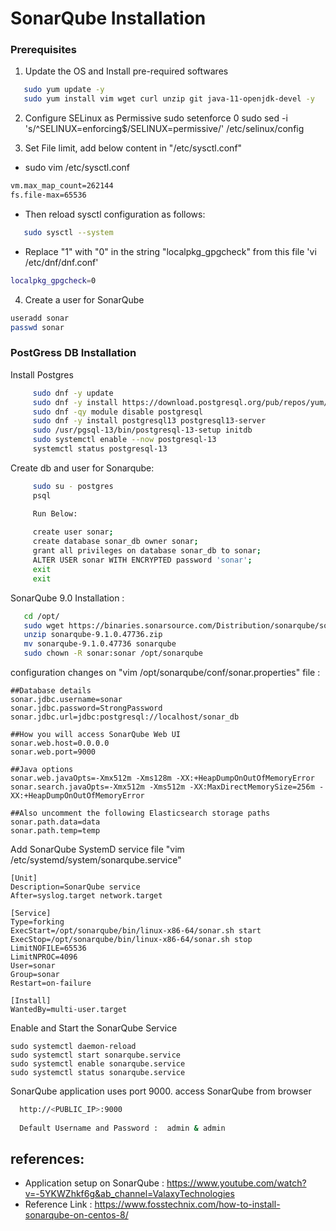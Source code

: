 # SonarQube Installation

### Prerequisites

1. Update the OS and Install pre-required softwares
```sh
   sudo yum update -y
   sudo yum install vim wget curl unzip git java-11-openjdk-devel -y
```

2. Configure SELinux as Permissive
sudo setenforce 0
sudo sed -i 's/^SELINUX=enforcing$/SELINUX=permissive/' /etc/selinux/config

3. Set File limit, add below content in  "/etc/sysctl.conf"

- sudo vim /etc/sysctl.conf 

```sh
vm.max_map_count=262144
fs.file-max=65536
```

- Then reload sysctl configuration as follows:

```sh
   sudo sysctl --system
```

- Replace "1" with "0" in the string "localpkg_gpgcheck" from this file 'vi /etc/dnf/dnf.conf'

```sh
localpkg_gpgcheck=0
```

4. Create a user for SonarQube

```sh
useradd sonar
passwd sonar
```


### PostGress DB Installation

Install Postgres 

 ```sh
      sudo dnf -y update
      sudo dnf -y install https://download.postgresql.org/pub/repos/yum/reporpms/EL-8-x86_64/pgdg-redhat-repo-latest.noarch.rpm
      sudo dnf -qy module disable postgresql
      sudo dnf -y install postgresql13 postgresql13-server
      sudo /usr/pgsql-13/bin/postgresql-13-setup initdb
      sudo systemctl enable --now postgresql-13
      systemctl status postgresql-13
 ```

Create db and user for Sonarqube:
```sh
     sudo su - postgres 
     psql

     Run Below: 
     
     create user sonar;
     create database sonar_db owner sonar;
     grant all privileges on database sonar_db to sonar;
     ALTER USER sonar WITH ENCRYPTED password 'sonar';
     exit
     exit
```

SonarQube 9.0 Installation :

```sh
   cd /opt/
   sudo wget https://binaries.sonarsource.com/Distribution/sonarqube/sonarqube-9.1.0.47736.zip
   unzip sonarqube-9.1.0.47736.zip
   mv sonarqube-9.1.0.47736 sonarqube
   sudo chown -R sonar:sonar /opt/sonarqube
```


configuration changes on "vim /opt/sonarqube/conf/sonar.properties" file : 

```
##Database details
sonar.jdbc.username=sonar
sonar.jdbc.password=StrongPassword
sonar.jdbc.url=jdbc:postgresql://localhost/sonar_db

##How you will access SonarQube Web UI
sonar.web.host=0.0.0.0
sonar.web.port=9000

##Java options
sonar.web.javaOpts=-Xmx512m -Xms128m -XX:+HeapDumpOnOutOfMemoryError
sonar.search.javaOpts=-Xmx512m -Xms512m -XX:MaxDirectMemorySize=256m -XX:+HeapDumpOnOutOfMemoryError

##Also uncomment the following Elasticsearch storage paths
sonar.path.data=data
sonar.path.temp=temp
```


Add SonarQube SystemD service file "vim /etc/systemd/system/sonarqube.service"

```
[Unit]
Description=SonarQube service
After=syslog.target network.target

[Service]
Type=forking
ExecStart=/opt/sonarqube/bin/linux-x86-64/sonar.sh start
ExecStop=/opt/sonarqube/bin/linux-x86-64/sonar.sh stop
LimitNOFILE=65536
LimitNPROC=4096
User=sonar
Group=sonar
Restart=on-failure

[Install]
WantedBy=multi-user.target
```

Enable and Start the SonarQube Service

```
sudo systemctl daemon-reload
sudo systemctl start sonarqube.service
sudo systemctl enable sonarqube.service
sudo systemctl status sonarqube.service
```

SonarQube application uses port 9000. access SonarQube from browser
```sh
  http://<PUBLIC_IP>:9000
  
  Default Username and Password :  admin & admin
```

references: 
----------

- Application setup on SonarQube : https://www.youtube.com/watch?v=-5YKWZhkf6g&ab_channel=ValaxyTechnologies
- Reference Link : https://www.fosstechnix.com/how-to-install-sonarqube-on-centos-8/




